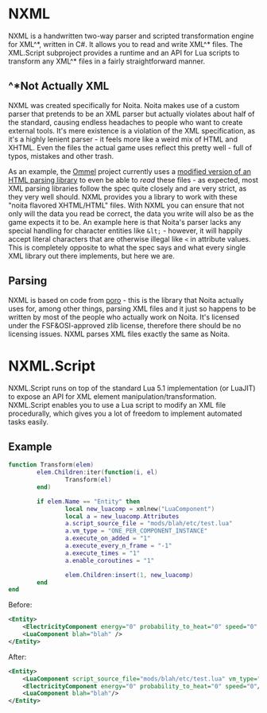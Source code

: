 # NXML

NXML is a handwritten two-way parser and scripted transformation engine for XML^\*, written in C#. It allows you to read and write XML^\* files. The XML.Script subproject provides a runtime and an API for Lua scripts to transform any XML^\* files in a fairly straightforward manner.

## ^\*Not Actually XML

NXML was created specifically for Noita. Noita makes use of a custom parser that pretends to be an XML parser but actually violates about half of the standard, causing endless headaches to people who want to create external tools. It's mere existence is a violation of the XML specification, as it's a highly lenient parser - it feels more like a weird mix of HTML and XHTML. Even the files the actual game uses reflect this pretty well - full of typos, mistakes and other trash.

As an example, the [Ommel](https://github.com/NoitaOmmel/Ommel) project currently uses a [modified version of an HTML parsing library](https://github.com/NoitaOmmel/HTMLAgilityPack) to even be able to *read* these files - as expected, most XML parsing libraries follow the spec quite closely and are very strict, as they very well should. NXML provides you a library to work with these "noita flavored XHTML/HTML" files. With NXML you can ensure that not only will the data you read be correct, the data you write will also be as the game expects it to be. An example here is that Noita's parser lacks any special handling for character entities like `&lt;` - however, it will happily accept literal characters that are otherwise illegal like `<` in attribute values. This is completely opposite to what the spec says and what every single XML library out there implements, but here we are.

## Parsing

NXML is based on code from [poro](https://github.com/gummikana/poro/blob/SDL2/source/utils/xml/cxmlparser.cpp) - this is the library that Noita actually uses for, among other things, parsing XML files and it just so happens to be written by most of the people who actually work on Noita. It's licensed under the FSF&OSI-approved zlib license, therefore there should be no licensing issues. NXML parses XML files exactly the same as Noita.

# NXML.Script

NXML.Script runs on top of the standard Lua 5.1 implementation (or LuaJIT) to expose an API for XML element manipulation/transformation. NXML.Script enables you to use a Lua script to modify an XML file procedurally, which gives you a lot of freedom to implement automated tasks easily.

## Example

```lua
function Transform(elem)
        elem.Children:iter(function(i, el)
                Transform(el)
        end)

        if elem.Name == "Entity" then
                local new_luacomp = xmlnew("LuaComponent")
                local a = new_luacomp.Attributes
                a.script_source_file = "mods/blah/etc/test.lua"
                a.vm_type = "ONE_PER_COMPONENT_INSTANCE"
                a.execute_on_added = "1"
                a.execute_every_n_frame = "-1"
                a.execute_times = "1"
                a.enable_coroutines = "1"

                elem.Children:insert(1, new_luacomp)
        end
end
```

Before:
```xml
<Entity>
    <ElectricityComponent energy="0" probability_to_heat="0" speed="0" />
    <LuaComponent blah="blah" />
</Entity>
```

After:
```xml
<Entity>
    <LuaComponent script_source_file="mods/blah/etc/test.lua" vm_type="ONE_PER_COMPONENT_INSTANCE" execute_on_added="1" execute_every_n_frame="-1" execute_times="1" enable_coroutines="1"/>
    <ElectricityComponent energy="0" probability_to_heat="0" speed="0"/>
    <LuaComponent blah="blah"/>
</Entity>
```
